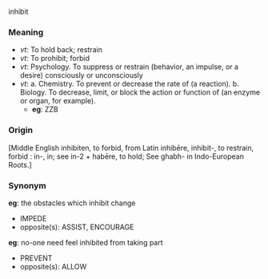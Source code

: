 inhibit
### Meaning
+ _vt_: To hold back; restrain
+ _vt_: To prohibit; forbid
+ _vt_: Psychology. To suppress or restrain (behavior, an impulse, or a desire) consciously or unconsciously
+ _vt_:
   a. Chemistry. To prevent or decrease the rate of (a reaction).
   b. Biology. To decrease, limit, or block the action or function of (an enzyme or organ, for example).
    + __eg__: ZZB

### Origin

[Middle English inhibiten, to forbid, from Latin inhibēre, inhibit-, to restrain, forbid : in-, in; see in-2 + habēre, to hold; See ghabh- in Indo-European Roots.]

### Synonym

__eg__: the obstacles which inhibit change

+ IMPEDE
+ opposite(s): ASSIST, ENCOURAGE

__eg__: no-one need feel inhibited from taking part

+ PREVENT
+ opposite(s): ALLOW


